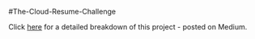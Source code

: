 #The-Cloud-Resume-Challenge  

Click [here](https://medium.com/@cloudneophyte/list/aws-the-cloud-resume-challenge-40309afd6074) for a detailed breakdown of this project - posted on Medium.

